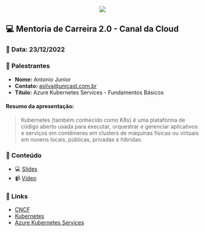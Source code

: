 <p align="center">
<img src="assets/images/ccloud.jpg">
</p>

## 💻 **Mentoria de Carreira 2.0 - Canal da Cloud**
### 📅 Data: 23/12/2022

### 🎤 **Palestrantes**

- **Nome:** Antonio Junior
- **Contato:** asilva@unicast.com.br
- **Título:** Azure Kubernetes Services - Fundamentos Básicos

#### **Resumo da apresentação:** 

>Kubernetes (também conhecido como K8s) é uma plataforma de código aberto usada para executar, orquestrar e gerenciar aplicativos e serviços em contêineres em clusters de máquinas físicas ou virtuais em nuvens locais, públicas, privadas e híbridas. 

### 💬 Conteúdo

- 💻 [Slides](/Azure%20Kubernetes%20Services%20-%20Fundamentos%20Básicos/Azure%20Kubernetes%20Services%20-%20Fundamentos%20Básicos.pdf) 
- 📹 [Vídeo](https://www.youtube.com/watch?v=y9TlYoa-lZ8)

### 🔗 Links

- [CNCF](https://www.cncf.io/)
- [Kubernetes](https://kubernetes.io/)
- [Azure Kubernetes Services](https://learn.microsoft.com/pt-br/azure/aks/)


